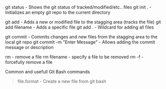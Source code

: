 git status - Shows the git status of tracked/modified/etc.. files
git init . - Initializes an empty git repo to the current directory

git add - Adds a new or modified file to the stagging area (tracks the file)
git add filename - Adds a specific file
git add . - Wildcard for adding all files

git commit - Commits changes and new files from the stagging area to the local git repo
git commit -m "Enter Message" - Allows adding the commit message or description

rm - remove a file
rm filename - specify a file to be removed
rm -f - forcefully remove a file

Common and usefull Git Bash commands

> file.format - Create a new file from git bash
